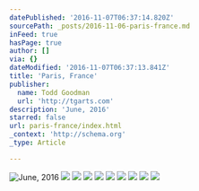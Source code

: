 ```yaml
---
datePublished: '2016-11-07T06:37:14.820Z'
sourcePath: _posts/2016-11-06-paris-france.md
inFeed: true
hasPage: true
author: []
via: {}
dateModified: '2016-11-07T06:37:13.841Z'
title: 'Paris, France'
publisher:
  name: Todd Goodman
  url: 'http://tgarts.com'
description: 'June, 2016'
starred: false
url: paris-france/index.html
_context: 'http://schema.org'
_type: Article

---
```

![June, 2016](https://the-grid-user-content.s3-us-west-2.amazonaws.com/e54786b1-e61a-416d-9a19-c2ea7ed234d7.jpg)
![](https://the-grid-user-content.s3-us-west-2.amazonaws.com/09c3ab9e-8514-49a7-b4be-0e3ff98d4966.jpg)
![](https://the-grid-user-content.s3-us-west-2.amazonaws.com/e1d2ea23-8f1e-46ca-9469-4dd8ed66f80e.jpg)
![](https://the-grid-user-content.s3-us-west-2.amazonaws.com/b5f50eab-584d-4e9b-be8e-08eaa56482e0.jpg)
![](https://the-grid-user-content.s3-us-west-2.amazonaws.com/8a20e5c8-51c5-4e34-978f-3da706bb5a5b.jpg)
![](https://the-grid-user-content.s3-us-west-2.amazonaws.com/bace5743-19ed-4a0e-b36b-99f97c734d64.jpg)
![](https://the-grid-user-content.s3-us-west-2.amazonaws.com/1ffde77e-d2bb-4533-b159-032c1ba091d6.jpg)
![](https://the-grid-user-content.s3-us-west-2.amazonaws.com/f7cec0c3-3478-4b2d-ac4d-d099bad0c5d4.jpg)
![](https://the-grid-user-content.s3-us-west-2.amazonaws.com/fc647b05-25ab-4878-8d5a-316566df0664.jpg)
![](https://the-grid-user-content.s3-us-west-2.amazonaws.com/cb8aaa5d-d840-4d22-835f-eadfe06533dd.jpg)
